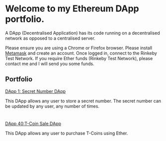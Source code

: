 # Welcome to my Ethereum DApp portfolio. 

A DApp (Decentralised Application) has its code running on a decentralised network as opposed to a centralised server.

Please ensure you are using a Chrome or Firefox browser. Please install [Metamask](https://metamask.io/download.html) and create an account. Once logged in, connect to the Rinkeby Test Network. If you require Ether funds (Rinkeby Test Network), please contact me and I will send you some funds. 

## Portfolio

[DApp 1: Secret Number DApp](https://github.com/kassavin/Secret_Number)

This DApp allows any user to store a secret number. The secret number can be updated by any user, any number of times.

#

[DApp 40:T-Coin Sale DApp](https://github.com/kassavin/T_Coin)

This DApp allows any user to purchase T-Coins using Ether. 

